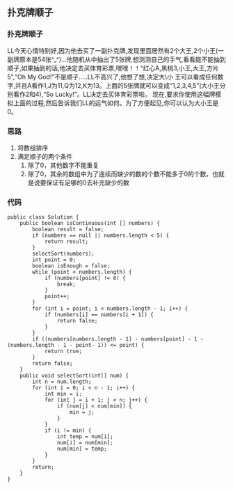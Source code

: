 ## 扑克牌顺子

### 扑克牌顺子
LL今天心情特别好,因为他去买了一副扑克牌,发现里面居然有2个大王,2个小王(一副牌原本是54张^_^)...他随机从中抽出了5张牌,想测测自己的手气,看看能不能抽到顺子,如果抽到的话,他决定去买体育彩票,嘿嘿！！“红心A,黑桃3,小王,大王,方片5”,“Oh My God!”不是顺子.....LL不高兴了,他想了想,决定大\小 王可以看成任何数字,并且A看作1,J为11,Q为12,K为13。上面的5张牌就可以变成“1,2,3,4,5”(大小王分别看作2和4),“So Lucky!”。LL决定去买体育彩票啦。 现在,要求你使用这幅牌模拟上面的过程,然后告诉我们LL的运气如何。为了方便起见,你可以认为大小王是0。

### 思路
1. 将数组排序
2. 满足顺子的两个条件
    1. 除了0，其他数字不能重复
    2. 除了0，其余的数组中为了连续而缺少的数的个数不能多于0的个数，也就是说要保证有足够的0去补充缺少的数

### 代码
    public class Solution {
        public boolean isContinuous(int [] numbers) {
    		boolean result = false;
    		if (numbers == null || numbers.length < 5) {
    			return result;
    		}
    		selectSort(numbers);
    		int point = 0;
    		boolean isEnough = false;
    		while (point < numbers.length) {
    			if (numbers[point] != 0) {
    				break;
    			}
    			point++;
    		}
    		for (int i = point; i < numbers.length - 1; i++) {
    			if (numbers[i] == numbers[i + 1]) {
    				return false;
    			}
    		}
    		if ((numbers[numbers.length - 1] - numbers[point] - 1 - (numbers.length - 1 - point- 1)) <= point) {
    			return true;
    		}
    		return false;
        }
    	public void selectSort(int[] num) {
    		int n = num.length;
    		for (int i = 0; i < n - 1; i++) {
    			int min = i;
    			for (int j = i + 1; j < n; j++) {
    				if (num[j] < num[min]) {
    					min = j;
    				}
    			}
    			if (i != min) {
    				int temp = num[i];
    				num[i] = num[min];
    				num[min] = temp;
    			}
    		}
    		return;
    	}
    }
